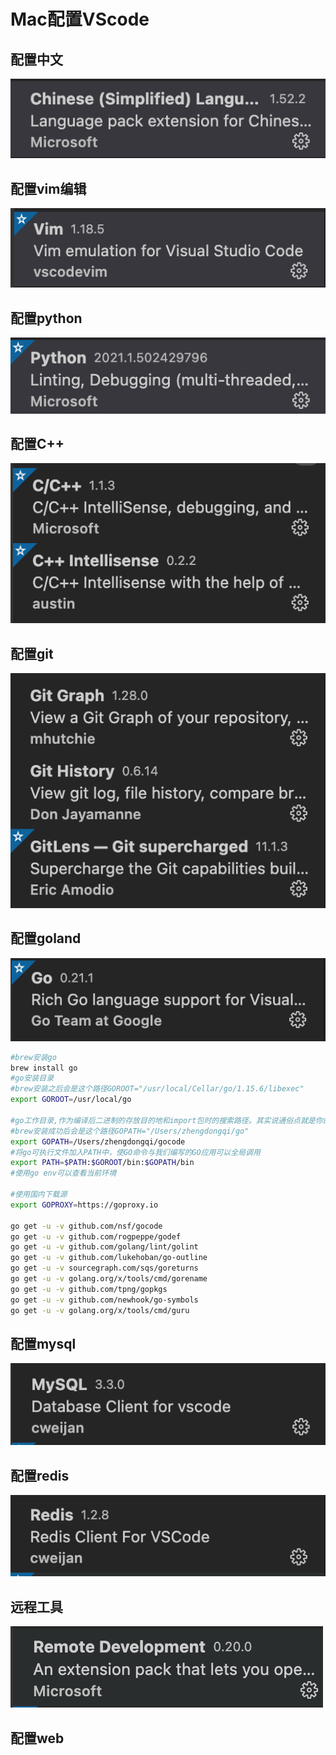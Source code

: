 # Mac配置VScode

## 配置中文

![](./pic/mac.vs.chinese.png)

## 配置vim编辑

![](./pic/mac.vs.vim.png)



## 配置python

![](./pic/mac.vs.python.png)

## 配置C++

![](./pic/mac.vs.cplus.png)

## 配置git

![](./pic/mac.vs.git.png)

## 配置goland

![](./pic/mac.vs.goland.png)

```bash
#brew安装go
brew install go
#go安装目录
#brew安装之后会是这个路径GOROOT="/usr/local/Cellar/go/1.15.6/libexec"
export GOROOT=/usr/local/go 

#go工作目录,作为编译后二进制的存放目的地和import包时的搜索路径。其实说通俗点就是你的go项目工作目录。
#brew安装成功后会是这个路径GOPATH="/Users/zhengdongqi/go"
export GOPATH=/Users/zhengdongqi/gocode
#将go可执行文件加入PATH中，使GO命令与我们编写的GO应用可以全局调用
export PATH=$PATH:$GOROOT/bin:$GOPATH/bin
#使用go env可以查看当前环境

#使用国内下载源
export GOPROXY=https://goproxy.io

go get -u -v github.com/nsf/gocode 
go get -u -v github.com/rogpeppe/godef 
go get -u -v github.com/golang/lint/golint 
go get -u -v github.com/lukehoban/go-outline 
go get -u -v sourcegraph.com/sqs/goreturns 
go get -u -v golang.org/x/tools/cmd/gorename 
go get -u -v github.com/tpng/gopkgs 
go get -u -v github.com/newhook/go-symbols 
go get -u -v golang.org/x/tools/cmd/guru
```



## 配置mysql

![mac.vs.mysql](./pic/mac.vs.mysql.png)

## 配置redis

![mac.vs.redis](./pic/mac.vs.redis.png)

## 远程工具

![mac.vs.remote](./pic/mac.vs.remote.png)

## 配置web

[看另一个文档]: ../11.前端基础笔记/00.配置环境.md

